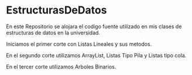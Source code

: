 # EstructurasDeDatos
En este Repositorio se alojara el codigo fuente utilizado en mis clases de estructuras de datos en la universidad.

Iniciamos el primer corte con Listas Lineales y sus metodos.

En el segundo corte utilizamos  ArrayList, Listas Tipo Pila y Listas tipo cola.

En el tercer corte utilizamos Arboles Binarios.
